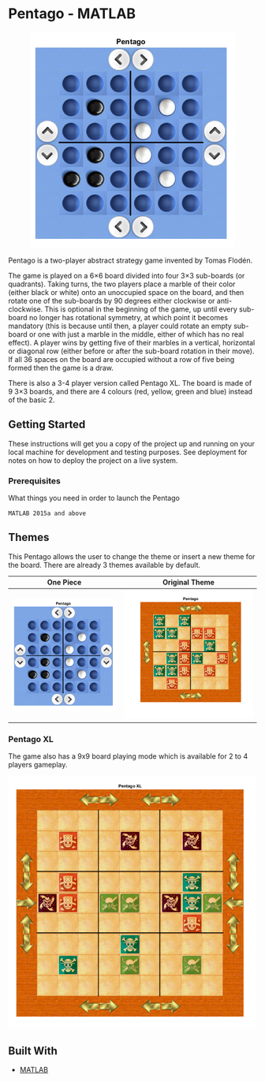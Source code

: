 # Pentago - MATLAB

<p align="center">
    <img src="6x6screenshot.png" alt="Image"/>
</p>

Pentago is a two-player abstract strategy game invented by Tomas Flodén.

The game is played on a 6×6 board divided into four 3×3 sub-boards (or quadrants). Taking turns, the two players place a marble of their color (either black or white) onto an unoccupied space on the board, and then rotate one of the sub-boards by 90 degrees either clockwise or anti-clockwise. This is optional in the beginning of the game, up until every sub-board no longer has rotational symmetry, at which point it becomes mandatory (this is because until then, a player could rotate an empty sub-board or one with just a marble in the middle, either of which has no real effect). A player wins by getting five of their marbles in a vertical, horizontal or diagonal row (either before or after the sub-board rotation in their move). If all 36 spaces on the board are occupied without a row of five being formed then the game is a draw.

There is also a 3-4 player version called Pentago XL. The board is made of 9 3×3 boards, and there are 4 colours (red, yellow, green and blue) instead of the basic 2.

## Getting Started

These instructions will get you a copy of the project up and running on your local machine for development and testing purposes. See deployment for notes on how to deploy the project on a live system.

### Prerequisites

What things you need in order to launch the Pentago

```
MATLAB 2015a and above
```

## Themes

This Pentago allows the user to change the theme or insert a new theme for the board. There are already 3 themes available by default. 

One Piece                         |  Original Theme
:--------------------------------:|:-------------------------:
![Screenshot](6x6screenshot.png)  |  ![screen2](screen2.png)

### Pentago XL

The game also has a 9x9 board playing mode which is available for 2 to 4 players gameplay.

<p align="center">
    <img src="9x9screen.png" alt="Image"/>
</p>

## Built With

* [MATLAB](https://www.mathworks.com/products/matlab.html)


